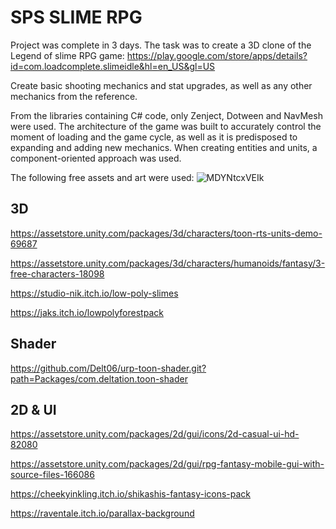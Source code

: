# SPS SLIME RPG

Project was complete in 3 days. The task was to create a 3D clone of the Legend of slime RPG game:
https://play.google.com/store/apps/details?id=com.loadcomplete.slimeidle&hl=en_US&gl=US

Create basic shooting mechanics and stat upgrades, as well as any other mechanics from the reference.

From the libraries containing C# code, only Zenject, Dotween and NavMesh were used. 
The architecture of the game was built to accurately control the moment of loading and the game cycle, as well as it is 
predisposed to expanding and adding new mechanics. When creating entities and units, a component-oriented approach was used.

The following free assets and art were used:
![MDYNtcxVEIk](https://user-images.githubusercontent.com/81248763/233441363-3a0aa704-2a89-4bbe-9499-0f1c43a9f340.jpg)

## 3D
https://assetstore.unity.com/packages/3d/characters/toon-rts-units-demo-69687

https://assetstore.unity.com/packages/3d/characters/humanoids/fantasy/3-free-characters-18098

https://studio-nik.itch.io/low-poly-slimes

https://jaks.itch.io/lowpolyforestpack

## Shader
https://github.com/Delt06/urp-toon-shader.git?path=Packages/com.deltation.toon-shader

## 2D & UI
https://assetstore.unity.com/packages/2d/gui/icons/2d-casual-ui-hd-82080

https://assetstore.unity.com/packages/2d/gui/rpg-fantasy-mobile-gui-with-source-files-166086

https://cheekyinkling.itch.io/shikashis-fantasy-icons-pack

https://raventale.itch.io/parallax-background
